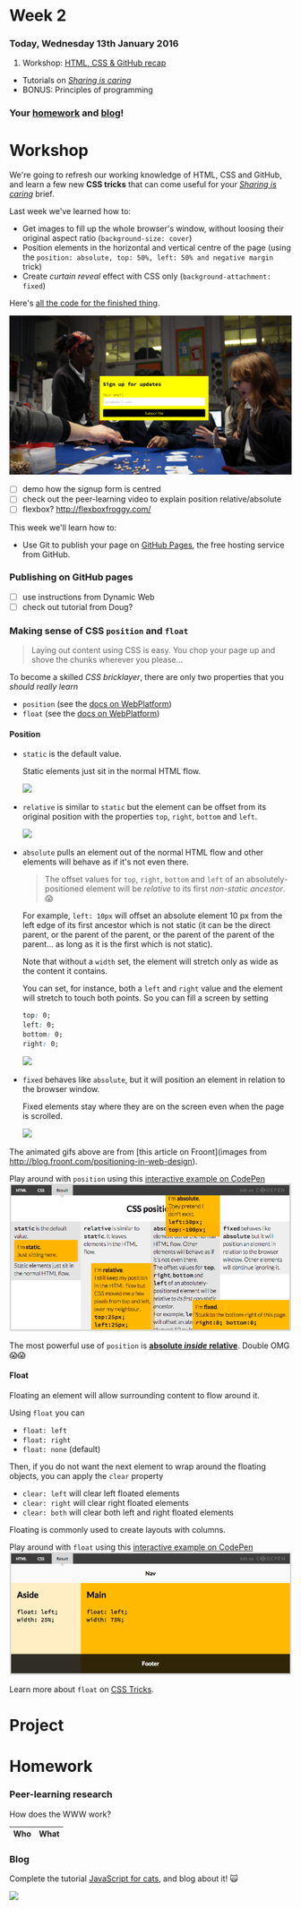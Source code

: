 # Week 2

### Today, Wednesday 13th January 2016

1. Workshop: [HTML, CSS & GitHub recap](#workshop) 
* Tutorials on [*Sharing is caring*](#project)
* BONUS: Principles of programming

<!--Workshop: scroll magic (NEXT WEEK)-->

### Your [homework](#homework) and [blog](#blog)!


# Workshop

We're going to refresh our working knowledge of HTML, CSS and GitHub, and learn a few new **CSS tricks** that can come useful for your [*Sharing is caring*](#project) brief.

Last week we've learned how to:

* Get images to fill up the whole browser's window, without loosing their original aspect ratio (`background-size: cover`)
* Position elements in the horizontal and vertical centre of the page (using the `position: absolute, top: 50%, left: 50% and negative margin` trick)
* Create *curtain reveal* effect with CSS only (`background-attachment: fixed`)

Here's [all the code for the finished thing](../../resources/css-curtain).

[![](assets/sign-up-form.png)](../../resources/css-curtain)

- [ ] demo how the signup form is centred 
- [ ] check out the peer-learning video to explain position relative/absolute  
- [ ]  flexbox? http://flexboxfroggy.com/

This week we'll learn how to:

* Use Git to publish your page on [GitHub Pages](https://pages.github.com), the free hosting service from GitHub.

### Publishing on GitHub pages

- [ ] use instructions from Dynamic Web
- [ ] check out tutorial from Doug?

### Making sense of CSS `position` and `float`

> Laying out content using CSS is easy. You chop your page up and shove the chunks wherever you please...

To become a skilled *CSS bricklayer*, there are only two properties that you *should really learn*

* `position` (see the [docs on WebPlatform](https://docs.webplatform.org/wiki/css/properties/position))
* `float` (see the [docs on WebPlatform](https://docs.webplatform.org/wiki/css/properties/float))

#### Position

* `static` is the default value. 

	Static elements just sit in the normal HTML flow.

	![](http://blog.froont.com/content/images/2015/01/02-Static-position-FROONT.gif)
	
* `relative` is similar to `static` but the element can be offset from its original position with the properties `top`, `right`, `bottom` and `left`.

	![](http://blog.froont.com/content/images/2015/01/04-Relative-position-FROONT.gif)
 
* `absolute` pulls an element out of the normal HTML flow and other elements will behave as if it's not even there. 

	> The offset values for `top`, `right`, `bottom` and `left` of an absolutely-positioned element will be *relative* to its first *non-static ancestor*. :scream:
	
	For example, `left: 10px` will offset an absolute element 10 px from the left edge of its first ancestor which is not static (it can be the direct parent, or the parent of the parent, or the parent of the parent of the parent... as long as it is the first which is not static).

	Note that without a `width` set, the element will stretch only as wide as the content it contains.

	You can set, for instance, both a `left` and `right` value and the element will stretch to touch both points. So you can fill a screen by setting 
	
	```css
	top: 0; 
	left: 0; 
	bottom: 0; 
	right: 0;
	```

	![](http://blog.froont.com/content/images/2015/01/03-Absolute-position-FROONT.gif)

* `fixed` behaves like `absolute`, but it will position an element in relation to the browser window.
 
 	Fixed elements stay where they are on the screen even when the page is scrolled.

 	![](http://blog.froont.com/content/images/2015/01/05-fixed-position-FROONT.gif)

The animated gifs above are from [this article on Froont](images from http://blog.froont.com/positioning-in-web-design).
 	
Play around with `position` using this [interactive example on CodePen![](assets/css-position-codepen.png)](http://codepen.io/baddeo/pen/OPxJLP)

The most powerful use of `position` is [**absolute *inside* relative**](http://css-tricks.com/absolute-positioning-inside-relative-positioning/). Double OMG :scream::scream:

#### Float

Floating an element will allow surrounding content to flow around it.

Using `float` you can 

* `float: left` 
* `float: right`
* `float: none` (default)

Then, if you do not want the next element to wrap around the floating objects, you can apply the `clear` property

* `clear: left` will clear left floated elements
* `clear: right` will clear right floated elements
* `clear: both` will clear both left and right floated elements

Floating is commonly used to create layouts with columns.

Play around with `float` using this [interactive example on CodePen![](assets/css-float-codepen.png)](http://codepen.io/baddeo/pen/ZYXEXo)

Learn more about `float` on [CSS Tricks](http://css-tricks.com/almanac/properties/f/float).


# Project



# Homework

### Peer-learning research 

How does the WWW work?

Who | What
--- | -----------

<!--Kaleshe<br>Malore<br>Tom | How to use `color` and `background-color` to enhance the behaviour of elements in different states: `hover`, `focus`, `active` and `visited`. 
Will<br>Melissa<br>Joe | How to style elements to look and feel like *clickable things* (usually referred to as *buttons*), including but not limited to CSS properties like `border` and `border-radius`.
Francisco<br>Akvile<br>Ajay | How to use `relative` and `absolute` `position`ing to control elements precisely (to the pixel).
Dean<br>Rajeev<br>Jennifer | How to centre elements horizontally, including but not limited to CSS properties like `display` and `margin: auto`.
Ben<br>Rosie<br>Shajee | How to use CSS `transition`s.
Darren<br>Josh | How to use the CSS animation library  [Animate.css](https://daneden.github.io/animate.css).  
Mark<br>Afsara | How to use vector icons from [Font Awesome](https://fortawesome.github.io/Font-Awesome). -->

### Blog 

Complete the tutorial [JavaScript for cats](http://jsforcats.com/), and blog about it! :scream_cat:

[![](http://jsforcats.com/images/customers5.jpg)](http://jsforcats.com/)
